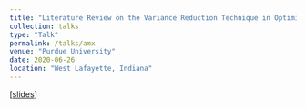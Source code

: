 ```yaml
---
title: "Literature Review on the Variance Reduction Technique in Optimization"
collection: talks
type: "Talk"
permalink: /talks/amx
venue: "Purdue University"
date: 2020-06-26
location: "West Lafayette, Indiana"
---
```


[[slides]()]

